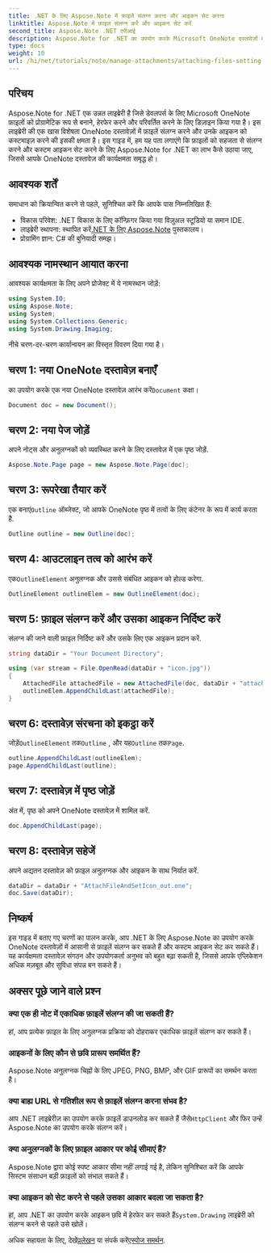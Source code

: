 ```yaml
---
title: .NET के लिए Aspose.Note में फ़ाइलें संलग्न करना और आइकन सेट करना
linktitle: Aspose.Note में फ़ाइल संलग्न करें और आइकन सेट करें
second_title: Aspose.Note .NET एपीआई
description: Aspose.Note for .NET का उपयोग करके Microsoft OneNote दस्तावेज़ों में फ़ाइलें संलग्न करने और कस्टम आइकन सेट करने का चरण-दर-चरण तरीका जानें। सहज दस्तावेज़ प्रबंधन और अनुकूलन सुविधाओं के साथ अपने .NET एप्लिकेशन को बेहतर बनाएँ।
type: docs
weight: 10
url: /hi/net/tutorials/note/manage-attachments/attaching-files-setting-icons/
---
```

## परिचय

Aspose.Note for .NET एक उन्नत लाइब्रेरी है जिसे डेवलपर्स के लिए Microsoft OneNote फ़ाइलों को प्रोग्रामेटिक रूप से बनाने, हेरफेर करने और परिवर्तित करने के लिए डिज़ाइन किया गया है। इस लाइब्रेरी की एक खास विशेषता OneNote दस्तावेज़ों में फ़ाइलें संलग्न करने और उनके आइकन को कस्टमाइज़ करने की इसकी क्षमता है। इस गाइड में, हम यह पता लगाएंगे कि फ़ाइलों को सहजता से संलग्न करने और कस्टम आइकन सेट करने के लिए Aspose.Note for .NET का लाभ कैसे उठाया जाए, जिससे आपके OneNote दस्तावेज़ की कार्यक्षमता समृद्ध हो।

## आवश्यक शर्तें

समाधान को क्रियान्वित करने से पहले, सुनिश्चित करें कि आपके पास निम्नलिखित हैं:

- विकास परिवेश: .NET विकास के लिए कॉन्फ़िगर किया गया विज़ुअल स्टूडियो या समान IDE.
-  लाइब्रेरी स्थापना: स्थापित करें[.NET के लिए Aspose.Note](https://releases.aspose.com/words/net/) पुस्तकालय।
- प्रोग्रामिंग ज्ञान: C# की बुनियादी समझ।

## आवश्यक नामस्थान आयात करना

आवश्यक कार्यक्षमता के लिए अपने प्रोजेक्ट में ये नामस्थान जोड़ें:

```csharp
using System.IO;
using Aspose.Note;
using System;
using System.Collections.Generic;
using System.Drawing.Imaging;
```

नीचे चरण-दर-चरण कार्यान्वयन का विस्तृत विवरण दिया गया है।

## चरण 1: नया OneNote दस्तावेज़ बनाएँ

 का उपयोग करके एक नया OneNote दस्तावेज़ आरंभ करें`Document` कक्षा।

```csharp
Document doc = new Document();
```

## चरण 2: नया पेज जोड़ें

अपने नोट्स और अनुलग्नकों को व्यवस्थित करने के लिए दस्तावेज़ में एक पृष्ठ जोड़ें.

```csharp
Aspose.Note.Page page = new Aspose.Note.Page(doc);
```

## चरण 3: रूपरेखा तैयार करें

 एक बनाएं`Outline` ऑब्जेक्ट, जो आपके OneNote पृष्ठ में तत्वों के लिए कंटेनर के रूप में कार्य करता है.

```csharp
Outline outline = new Outline(doc);
```

## चरण 4: आउटलाइन तत्व को आरंभ करें

 एक`OutlineElement` अनुलग्नक और उससे संबंधित आइकन को होल्ड करेगा.

```csharp
OutlineElement outlineElem = new OutlineElement(doc);
```

## चरण 5: फ़ाइल संलग्न करें और उसका आइकन निर्दिष्ट करें

संलग्न की जाने वाली फ़ाइल निर्दिष्ट करें और उसके लिए एक आइकन प्रदान करें.

```csharp
string dataDir = "Your Document Directory";

using (var stream = File.OpenRead(dataDir + "icon.jpg"))
{
    AttachedFile attachedFile = new AttachedFile(doc, dataDir + "attachment.txt", stream, ImageFormat.Jpeg);
    outlineElem.AppendChildLast(attachedFile);
}
```

## चरण 6: दस्तावेज़ संरचना को इकट्ठा करें

 जोड़ें`OutlineElement` तक`Outline` , और यह`Outline` तक`Page`.

```csharp
outline.AppendChildLast(outlineElem);
page.AppendChildLast(outline);
```

## चरण 7: दस्तावेज़ में पृष्ठ जोड़ें

अंत में, पृष्ठ को अपने OneNote दस्तावेज़ में शामिल करें.

```csharp
doc.AppendChildLast(page);
```

## चरण 8: दस्तावेज़ सहेजें

अपने अद्यतन दस्तावेज़ को फ़ाइल अनुलग्नक और आइकन के साथ निर्यात करें.

```csharp
dataDir = dataDir + "AttachFileAndSetIcon_out.one";
doc.Save(dataDir);
```

## निष्कर्ष

इस गाइड में बताए गए चरणों का पालन करके, आप .NET के लिए Aspose.Note का उपयोग करके OneNote दस्तावेज़ों में आसानी से फ़ाइलें संलग्न कर सकते हैं और कस्टम आइकन सेट कर सकते हैं। यह कार्यक्षमता दस्तावेज़ संगठन और उपयोगकर्ता अनुभव को बहुत बढ़ा सकती है, जिससे आपके एप्लिकेशन अधिक मज़बूत और सुविधा संपन्न बन सकते हैं।

## अक्सर पूछे जाने वाले प्रश्न

### क्या एक ही नोट में एकाधिक फ़ाइलें संलग्न की जा सकती हैं?
हां, आप प्रत्येक फ़ाइल के लिए अनुलग्नक प्रक्रिया को दोहराकर एकाधिक फ़ाइलें संलग्न कर सकते हैं।

### आइकनों के लिए कौन से छवि प्रारूप समर्थित हैं?
Aspose.Note अनुलग्नक चिह्नों के लिए JPEG, PNG, BMP, और GIF प्रारूपों का समर्थन करता है।

### क्या बाह्य URL से गतिशील रूप से फ़ाइलें संलग्न करना संभव है?
 आप .NET लाइब्रेरीज़ का उपयोग करके फ़ाइलें डाउनलोड कर सकते हैं जैसे`HttpClient` और फिर उन्हें Aspose.Note का उपयोग करके संलग्न करें।

### क्या अनुलग्नकों के लिए फ़ाइल आकार पर कोई सीमाएं हैं?
Aspose.Note द्वारा कोई स्पष्ट आकार सीमा नहीं लगाई गई है, लेकिन सुनिश्चित करें कि आपके सिस्टम संसाधन बड़ी फ़ाइलों को संभाल सकते हैं।

### क्या आइकन को सेट करने से पहले उसका आकार बदला जा सकता है?
 हां, आप .NET का उपयोग करके आइकन छवि में हेरफेर कर सकते हैं`System.Drawing` लाइब्रेरी को संलग्न करने से पहले उसे खोलें।

 अधिक सहायता के लिए, देखें[प्रलेखन](https://reference.aspose.com/words/net/) या संपर्क करें[एस्पोज समर्थन](https://forum.aspose.com/c/words/8).
